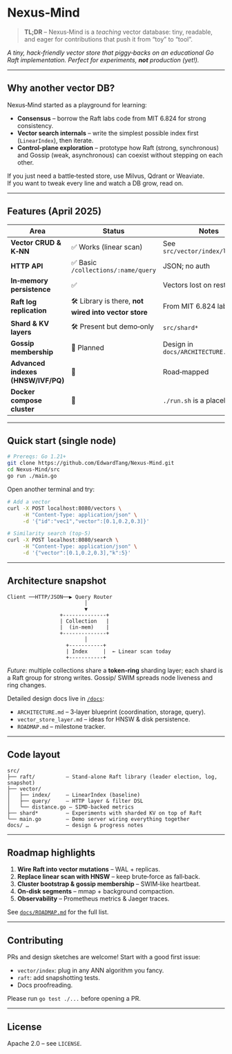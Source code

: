 
# Nexus‑Mind

> **TL;DR** – Nexus‑Mind is a *teaching* vector database: tiny, readable, and eager for contributions that push it from “toy” to “tool”.


*A tiny, hack‑friendly vector store that piggy‑backs on an educational Go Raft implementation. Perfect for experiments, **not** production (yet!).*

---

## Why another vector DB?
Nexus‑Mind started as a playground for learning:
* **Consensus** – borrow the Raft labs code from MIT 6.824 for strong consistency.  
* **Vector search internals** – write the simplest possible index first (`LinearIndex`), then iterate.
* **Control‑plane exploration** – prototype how Raft (strong, synchronous) and Gossip (weak, asynchronous) can coexist without stepping on each other.

If you just need a battle‑tested store, use Milvus, Qdrant or Weaviate.  
If you want to tweak every line and watch a DB grow, read on.

---

## Features (April 2025)

| Area | Status | Notes |
|------|--------|-------|
| **Vector CRUD & K‑NN** | ✅ Works (linear scan) | See `src/vector/index/linear.go` |
| **HTTP API** | ✅ Basic `/collections/:name/query` | JSON; no auth |
| **In‑memory persistence** | ✅ | Vectors lost on restart |
| **Raft log replication** | 🛠 Library is there, **not wired into vector store** | From MIT 6.824 labs |
| **Shard & KV layers** | 🛠 Present but demo‑only | `src/shard*` |
| **Gossip membership** | 🚧 Planned | Design in `docs/ARCHITECTURE.md` |
| **Advanced indexes (HNSW/IVF/PQ)** | 🚧 | Road‑mapped |
| **Docker compose cluster** | 🚧 | `./run.sh` is a placeholder |

---

## Quick start (single node)

```bash
# Prereqs: Go 1.21+
git clone https://github.com/EdwardTang/Nexus-Mind.git
cd Nexus-Mind/src
go run ./main.go
```

Open another terminal and try:

```bash
# Add a vector
curl -X POST localhost:8080/vectors \
     -H "Content-Type: application/json" \
     -d '{"id":"vec1","vector":[0.1,0.2,0.3]}'

# Similarity search (top‑5)
curl -X POST localhost:8080/search \
     -H "Content-Type: application/json" \
     -d '{"vector":[0.1,0.2,0.3],"k":5}'
```

---

## Architecture snapshot

```
Client ──HTTP/JSON──▶ Query Router
                         │
                         ▼
                 +--------------+
                 | Collection   |
                 |  (in‑mem)    |
                 +--------------+
                         │
                   +-----------+
                   | Index     |  ← Linear scan today
                   +-----------+
```

*Future*: multiple collections share a **token‑ring** sharding layer; each shard is a Raft group for strong writes. Gossip/ SWIM spreads node liveness and ring changes.

Detailed design docs live in [`/docs`](docs):

* `ARCHITECTURE.md` – 3‑layer blueprint (coordination, storage, query).  
* `vector_store_layer.md` – ideas for HNSW & disk persistence.  
* `ROADMAP.md` – milestone tracker.

---

## Code layout

```text
src/
├── raft/          – Stand‑alone Raft library (leader election, log, snapshot)
├── vector/
│   ├── index/     – LinearIndex (baseline)
│   ├── query/     – HTTP layer & filter DSL
│   └── distance.go – SIMD‑backed metrics
├── shard*         – Experiments with sharded KV on top of Raft
└── main.go        – Demo server wiring everything together
docs/ …            – design & progress notes
```

---

## Roadmap highlights

1. **Wire Raft into vector mutations** – WAL + replicas.
2. **Replace linear scan with HNSW** – keep brute‑force as fall‑back.
3. **Cluster bootstrap & gossip membership** – SWIM‑like heartbeat.
4. **On‑disk segments** – mmap + background compaction.
5. **Observability** – Prometheus metrics & Jaeger traces.

See [`docs/ROADMAP.md`](docs/ROADMAP.md) for the full list.

---

## Contributing

PRs and design sketches are welcome! Start with a good first issue:

* `vector/index`: plug in any ANN algorithm you fancy.
* `raft`: add snapshotting tests.
* Docs proofreading.

Please run `go test ./...` before opening a PR.

---

## License

Apache 2.0 – see `LICENSE`.
